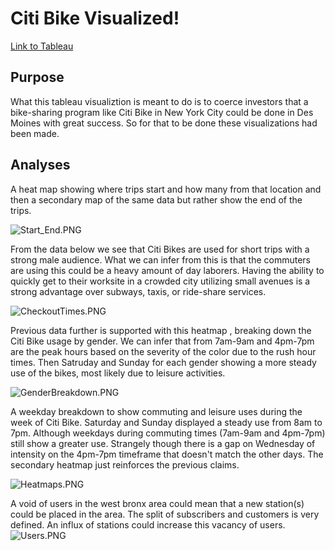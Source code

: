# Citi Bike Visualized!

[Link to Tableau](https://public.tableau.com/app/profile/joshua.wolfe/viz/CitiBikeVisuals_16518969647970/Story1)

## Purpose
What this tableau visualiztion is meant to do is to coerce investors that a bike-sharing program like Citi Bike in New York City could be done in Des Moines with great success. So for that to be done these visualizations had been made.

## Analyses
A heat map showing where trips start and how many from that location and then a secondary map of the same data but rather show the end of the trips.

![Start_End.PNG](https://github.com/Cyber-Wolfe/Citi_Bike_Visualize/blob/main/Captures/Start_End.PNG)

From the data below we see that Citi Bikes are used for short trips with a strong male audience. What we can infer from this is that the commuters are using this could be a heavy amount of day laborers.  Having the ability to quickly get to their worksite in a crowded city utilizing small avenues is a strong advantage over subways, taxis, or ride-share services.

![CheckoutTimes.PNG](https://github.com/Cyber-Wolfe/Citi_Bike_Visualize/blob/main/Captures/CheckoutTimes.PNG)

Previous data further is supported with this heatmap , breaking down the Citi Bike usage by gender.  We can infer that from 7am-9am and 4pm-7pm are the peak hours based on the severity of the color due to the rush hour times. Then Satruday and Sunday for each gender showing a more steady use of the bikes, most likely due to leisure activities.

![GenderBreakdown.PNG](https://github.com/Cyber-Wolfe/Citi_Bike_Visualize/blob/main/Captures/GenderBreakdown.PNG)

A weekday breakdown to show commuting and leisure uses during the week of Citi Bike. Saturday and Sunday displayed a steady use from 8am to 7pm. Although weekdays during commuting times (7am-9am and 4pm-7pm) still show a greater use. Strangely though there is a gap on Wednesday of intensity on the 4pm-7pm timeframe that doesn't match the other days. The secondary heatmap just reinforces the previous claims.

![Heatmaps.PNG](https://github.com/Cyber-Wolfe/Citi_Bike_Visualize/blob/main/Captures/Heatmaps.PNG)

A void of users in the west bronx area could mean that a new station(s) could be placed in the area.  The split of subscribers and customers is very defined.  An influx of stations could increase this vacancy of users.
![Users.PNG](https://github.com/Cyber-Wolfe/Citi_Bike_Visualize/blob/main/Captures/Users.PNG)



